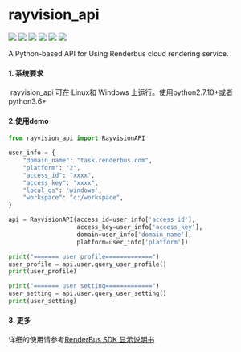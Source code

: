 rayvision_api
=============

[![](https://img.shields.io/badge/pypi%20package-1.1.1-green)](https://pypi.org/project/rayvision-api/)
[![](https://img.shields.io/badge/docs--%E4%B8%AD%E6%96%87%E7%AE%80%E4%BD%93-latest-green)](https://renderbus.readthedocs.io/zh/latest)
[![](https://img.shields.io/badge/docs--English-latest-green)](https://renderbus.readthedocs.io/en/latest)
[![](https://img.shields.io/badge/license-Apache%202-blue)](http://www.apache.org/licenses/LICENSE-2.0.txt)
![](https://img.shields.io/badge/python-2.7.10+%20%7C%203.6%20%7C%203.7-blue)
![](https://img.shields.io/badge/platform-windows%20%7C%20macos%20%7C%20linux-lightgrey)

A Python-based API for Using Renderbus cloud rendering service.

#### 1. 系统要求

​        rayvision_api 可在 Linux和 Windows 上运行。使用python2.7.10+或者python3.6+

#### 2.使用demo

```python
from rayvision_api import RayvisionAPI

user_info = {
    "domain_name": "task.renderbus.com",
    "platform": "2",
    "access_id": "xxxx",
    "access_key": "xxxx",
    "local_os": 'windows',
    "workspace": "c:/workspace",
}

api = RayvisionAPI(access_id=user_info['access_id'],
                   access_key=user_info['access_key'],
                   domain=user_info['domain_name'],
                   platform=user_info['platform'])

print("======= user profile=============")
user_profile = api.user.query_user_profile()
print(user_profile)

print("======= user setting=============")
user_setting = api.user.query_user_setting()
print(user_setting)
```

#### 3. 更多

详细的使用请参考[RenderBus SDK 显示说明书]( https://renderbus.readthedocs.io/zh/latest/index.html  "SDK详细说明书")